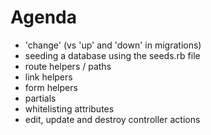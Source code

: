 # Agenda

* 'change' (vs 'up' and 'down' in migrations)
* seeding a database using the seeds.rb file
* route helpers / paths
* link helpers
* form helpers
* partials
* whitelisting attributes
* edit, update and destroy controller actions